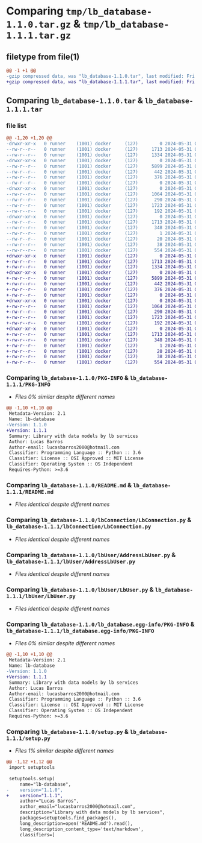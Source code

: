 # Comparing `tmp/lb_database-1.1.0.tar.gz` & `tmp/lb_database-1.1.1.tar.gz`

## filetype from file(1)

```diff
@@ -1 +1 @@
-gzip compressed data, was "lb_database-1.1.0.tar", last modified: Fri May 31 01:42:09 2024, max compression
+gzip compressed data, was "lb_database-1.1.1.tar", last modified: Fri May 31 02:07:31 2024, max compression
```

## Comparing `lb_database-1.1.0.tar` & `lb_database-1.1.1.tar`

### file list

```diff
@@ -1,20 +1,20 @@
-drwxr-xr-x   0 runner    (1001) docker     (127)        0 2024-05-31 01:42:09.714917 lb_database-1.1.0/
--rw-r--r--   0 runner    (1001) docker     (127)     1713 2024-05-31 01:42:09.714917 lb_database-1.1.0/PKG-INFO
--rw-r--r--   0 runner    (1001) docker     (127)     1334 2024-05-31 01:42:01.000000 lb_database-1.1.0/README.md
-drwxr-xr-x   0 runner    (1001) docker     (127)        0 2024-05-31 01:42:09.714917 lb_database-1.1.0/lbConnection/
--rw-r--r--   0 runner    (1001) docker     (127)     5899 2024-05-31 01:42:01.000000 lb_database-1.1.0/lbConnection/LbConnection.py
--rw-r--r--   0 runner    (1001) docker     (127)      442 2024-05-31 01:42:01.000000 lb_database-1.1.0/lbConnection/Projection.py
--rw-r--r--   0 runner    (1001) docker     (127)      376 2024-05-31 01:42:01.000000 lb_database-1.1.0/lbConnection/Query.py
--rw-r--r--   0 runner    (1001) docker     (127)        0 2024-05-31 01:42:01.000000 lb_database-1.1.0/lbConnection/__init__.py
-drwxr-xr-x   0 runner    (1001) docker     (127)        0 2024-05-31 01:42:09.714917 lb_database-1.1.0/lbUser/
--rw-r--r--   0 runner    (1001) docker     (127)     1064 2024-05-31 01:42:01.000000 lb_database-1.1.0/lbUser/AddressLbUser.py
--rw-r--r--   0 runner    (1001) docker     (127)      290 2024-05-31 01:42:01.000000 lb_database-1.1.0/lbUser/EnumStatusLbUser.py
--rw-r--r--   0 runner    (1001) docker     (127)     1723 2024-05-31 01:42:01.000000 lb_database-1.1.0/lbUser/LbUser.py
--rw-r--r--   0 runner    (1001) docker     (127)      192 2024-05-31 01:42:01.000000 lb_database-1.1.0/lbUser/__init__.py
-drwxr-xr-x   0 runner    (1001) docker     (127)        0 2024-05-31 01:42:09.714917 lb_database-1.1.0/lb_database.egg-info/
--rw-r--r--   0 runner    (1001) docker     (127)     1713 2024-05-31 01:42:09.000000 lb_database-1.1.0/lb_database.egg-info/PKG-INFO
--rw-r--r--   0 runner    (1001) docker     (127)      348 2024-05-31 01:42:09.000000 lb_database-1.1.0/lb_database.egg-info/SOURCES.txt
--rw-r--r--   0 runner    (1001) docker     (127)        1 2024-05-31 01:42:09.000000 lb_database-1.1.0/lb_database.egg-info/dependency_links.txt
--rw-r--r--   0 runner    (1001) docker     (127)       20 2024-05-31 01:42:09.000000 lb_database-1.1.0/lb_database.egg-info/top_level.txt
--rw-r--r--   0 runner    (1001) docker     (127)       38 2024-05-31 01:42:09.714917 lb_database-1.1.0/setup.cfg
--rw-r--r--   0 runner    (1001) docker     (127)      554 2024-05-31 01:42:01.000000 lb_database-1.1.0/setup.py
+drwxr-xr-x   0 runner    (1001) docker     (127)        0 2024-05-31 02:07:31.992848 lb_database-1.1.1/
+-rw-r--r--   0 runner    (1001) docker     (127)     1713 2024-05-31 02:07:31.992848 lb_database-1.1.1/PKG-INFO
+-rw-r--r--   0 runner    (1001) docker     (127)     1334 2024-05-31 02:07:16.000000 lb_database-1.1.1/README.md
+drwxr-xr-x   0 runner    (1001) docker     (127)        0 2024-05-31 02:07:31.988848 lb_database-1.1.1/lbConnection/
+-rw-r--r--   0 runner    (1001) docker     (127)     5899 2024-05-31 02:07:16.000000 lb_database-1.1.1/lbConnection/LbConnection.py
+-rw-r--r--   0 runner    (1001) docker     (127)      442 2024-05-31 02:07:16.000000 lb_database-1.1.1/lbConnection/Projection.py
+-rw-r--r--   0 runner    (1001) docker     (127)      376 2024-05-31 02:07:16.000000 lb_database-1.1.1/lbConnection/Query.py
+-rw-r--r--   0 runner    (1001) docker     (127)        0 2024-05-31 02:07:16.000000 lb_database-1.1.1/lbConnection/__init__.py
+drwxr-xr-x   0 runner    (1001) docker     (127)        0 2024-05-31 02:07:31.988848 lb_database-1.1.1/lbUser/
+-rw-r--r--   0 runner    (1001) docker     (127)     1064 2024-05-31 02:07:16.000000 lb_database-1.1.1/lbUser/AddressLbUser.py
+-rw-r--r--   0 runner    (1001) docker     (127)      290 2024-05-31 02:07:16.000000 lb_database-1.1.1/lbUser/EnumStatusLbUser.py
+-rw-r--r--   0 runner    (1001) docker     (127)     1723 2024-05-31 02:07:16.000000 lb_database-1.1.1/lbUser/LbUser.py
+-rw-r--r--   0 runner    (1001) docker     (127)      192 2024-05-31 02:07:16.000000 lb_database-1.1.1/lbUser/__init__.py
+drwxr-xr-x   0 runner    (1001) docker     (127)        0 2024-05-31 02:07:31.992848 lb_database-1.1.1/lb_database.egg-info/
+-rw-r--r--   0 runner    (1001) docker     (127)     1713 2024-05-31 02:07:31.000000 lb_database-1.1.1/lb_database.egg-info/PKG-INFO
+-rw-r--r--   0 runner    (1001) docker     (127)      348 2024-05-31 02:07:31.000000 lb_database-1.1.1/lb_database.egg-info/SOURCES.txt
+-rw-r--r--   0 runner    (1001) docker     (127)        1 2024-05-31 02:07:31.000000 lb_database-1.1.1/lb_database.egg-info/dependency_links.txt
+-rw-r--r--   0 runner    (1001) docker     (127)       20 2024-05-31 02:07:31.000000 lb_database-1.1.1/lb_database.egg-info/top_level.txt
+-rw-r--r--   0 runner    (1001) docker     (127)       38 2024-05-31 02:07:31.992848 lb_database-1.1.1/setup.cfg
+-rw-r--r--   0 runner    (1001) docker     (127)      554 2024-05-31 02:07:16.000000 lb_database-1.1.1/setup.py
```

### Comparing `lb_database-1.1.0/PKG-INFO` & `lb_database-1.1.1/PKG-INFO`

 * *Files 0% similar despite different names*

```diff
@@ -1,10 +1,10 @@
 Metadata-Version: 2.1
 Name: lb-database
-Version: 1.1.0
+Version: 1.1.1
 Summary: Library with data models by lb services
 Author: Lucas Barros
 Author-email: lucasbarros2000@hotmail.com
 Classifier: Programming Language :: Python :: 3.6
 Classifier: License :: OSI Approved :: MIT License
 Classifier: Operating System :: OS Independent
 Requires-Python: >=3.6
```

### Comparing `lb_database-1.1.0/README.md` & `lb_database-1.1.1/README.md`

 * *Files identical despite different names*

### Comparing `lb_database-1.1.0/lbConnection/LbConnection.py` & `lb_database-1.1.1/lbConnection/LbConnection.py`

 * *Files identical despite different names*

### Comparing `lb_database-1.1.0/lbUser/AddressLbUser.py` & `lb_database-1.1.1/lbUser/AddressLbUser.py`

 * *Files identical despite different names*

### Comparing `lb_database-1.1.0/lbUser/LbUser.py` & `lb_database-1.1.1/lbUser/LbUser.py`

 * *Files identical despite different names*

### Comparing `lb_database-1.1.0/lb_database.egg-info/PKG-INFO` & `lb_database-1.1.1/lb_database.egg-info/PKG-INFO`

 * *Files 0% similar despite different names*

```diff
@@ -1,10 +1,10 @@
 Metadata-Version: 2.1
 Name: lb-database
-Version: 1.1.0
+Version: 1.1.1
 Summary: Library with data models by lb services
 Author: Lucas Barros
 Author-email: lucasbarros2000@hotmail.com
 Classifier: Programming Language :: Python :: 3.6
 Classifier: License :: OSI Approved :: MIT License
 Classifier: Operating System :: OS Independent
 Requires-Python: >=3.6
```

### Comparing `lb_database-1.1.0/setup.py` & `lb_database-1.1.1/setup.py`

 * *Files 1% similar despite different names*

```diff
@@ -1,12 +1,12 @@
 import setuptools
 
 setuptools.setup(
     name="lb-database",
-    version="1.1.0",
+    version="1.1.1",
     author="Lucas Barros",
     author_email="lucasbarros2000@hotmail.com",
     description="Library with data models by lb services",
     packages=setuptools.find_packages(),
     long_description=open('README.md').read(),
     long_description_content_type='text/markdown',
     classifiers=[
```

